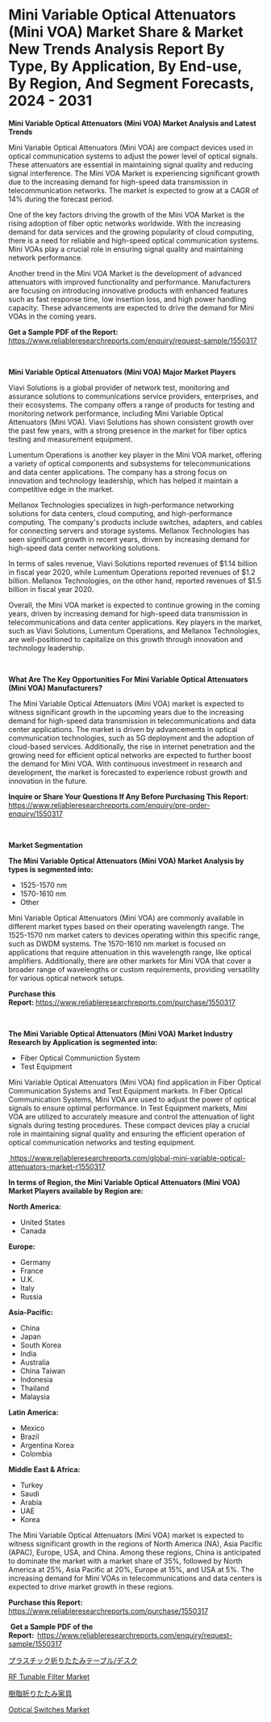 <p><h1>Mini Variable Optical Attenuators (Mini VOA) Market Share & Market New Trends Analysis Report By Type, By Application, By End-use, By Region, And Segment Forecasts, 2024 - 2031</h1></p><p><strong>Mini Variable Optical Attenuators (Mini VOA) Market Analysis and Latest Trends</strong></p>
<p><p>Mini Variable Optical Attenuators (Mini VOA) are compact devices used in optical communication systems to adjust the power level of optical signals. These attenuators are essential in maintaining signal quality and reducing signal interference. The Mini VOA Market is experiencing significant growth due to the increasing demand for high-speed data transmission in telecommunication networks. The market is expected to grow at a CAGR of 14% during the forecast period.</p><p>One of the key factors driving the growth of the Mini VOA Market is the rising adoption of fiber optic networks worldwide. With the increasing demand for data services and the growing popularity of cloud computing, there is a need for reliable and high-speed optical communication systems. Mini VOAs play a crucial role in ensuring signal quality and maintaining network performance.</p><p>Another trend in the Mini VOA Market is the development of advanced attenuators with improved functionality and performance. Manufacturers are focusing on introducing innovative products with enhanced features such as fast response time, low insertion loss, and high power handling capacity. These advancements are expected to drive the demand for Mini VOAs in the coming years.</p></p>
<p><strong>Get a Sample PDF of the Report:&nbsp;</strong> <a href="https://www.reliableresearchreports.com/enquiry/request-sample/1550317">https://www.reliableresearchreports.com/enquiry/request-sample/1550317</a></p>
<p>&nbsp;</p>
<p><strong>Mini Variable Optical Attenuators (Mini VOA) Major Market Players</strong></p>
<p><p>Viavi Solutions is a global provider of network test, monitoring and assurance solutions to communications service providers, enterprises, and their ecosystems. The company offers a range of products for testing and monitoring network performance, including Mini Variable Optical Attenuators (Mini VOA). Viavi Solutions has shown consistent growth over the past few years, with a strong presence in the market for fiber optics testing and measurement equipment.</p><p>Lumentum Operations is another key player in the Mini VOA market, offering a variety of optical components and subsystems for telecommunications and data center applications. The company has a strong focus on innovation and technology leadership, which has helped it maintain a competitive edge in the market.</p><p>Mellanox Technologies specializes in high-performance networking solutions for data centers, cloud computing, and high-performance computing. The company's products include switches, adapters, and cables for connecting servers and storage systems. Mellanox Technologies has seen significant growth in recent years, driven by increasing demand for high-speed data center networking solutions.</p><p>In terms of sales revenue, Viavi Solutions reported revenues of $1.14 billion in fiscal year 2020, while Lumentum Operations reported revenues of $1.2 billion. Mellanox Technologies, on the other hand, reported revenues of $1.5 billion in fiscal year 2020.</p><p>Overall, the Mini VOA market is expected to continue growing in the coming years, driven by increasing demand for high-speed data transmission in telecommunications and data center applications. Key players in the market, such as Viavi Solutions, Lumentum Operations, and Mellanox Technologies, are well-positioned to capitalize on this growth through innovation and technology leadership.</p></p>
<p>&nbsp;</p>
<p><strong>What Are The Key Opportunities For Mini Variable Optical Attenuators (Mini VOA) Manufacturers?</strong></p>
<p><p>The Mini Variable Optical Attenuators (Mini VOA) market is expected to witness significant growth in the upcoming years due to the increasing demand for high-speed data transmission in telecommunications and data center applications. The market is driven by advancements in optical communication technologies, such as 5G deployment and the adoption of cloud-based services. Additionally, the rise in internet penetration and the growing need for efficient optical networks are expected to further boost the demand for Mini VOA. With continuous investment in research and development, the market is forecasted to experience robust growth and innovation in the future.</p></p>
<p><strong>Inquire or Share Your Questions If Any Before Purchasing This Report:</strong> <a href="https://www.reliableresearchreports.com/enquiry/pre-order-enquiry/1550317">https://www.reliableresearchreports.com/enquiry/pre-order-enquiry/1550317</a></p>
<p>&nbsp;</p>
<p><strong>Market Segmentation</strong></p>
<p><strong>The Mini Variable Optical Attenuators (Mini VOA) Market Analysis by types is segmented into:</strong></p>
<p><ul><li>1525-1570 nm</li><li>1570-1610 nm</li><li>Other</li></ul></p>
<p><p>Mini Variable Optical Attenuators (Mini VOA) are commonly available in different market types based on their operating wavelength range. The 1525-1570 nm market caters to devices operating within this specific range, such as DWDM systems. The 1570-1610 nm market is focused on applications that require attenuation in this wavelength range, like optical amplifiers. Additionally, there are other markets for Mini VOA that cover a broader range of wavelengths or custom requirements, providing versatility for various optical network setups.</p></p>
<p><strong>Purchase this Report:&nbsp;</strong><a href="https://www.reliableresearchreports.com/purchase/1550317">https://www.reliableresearchreports.com/purchase/1550317</a></p>
<p>&nbsp;</p>
<p><strong>The Mini Variable Optical Attenuators (Mini VOA) Market Industry Research by Application is segmented into:</strong></p>
<p><ul><li>Fiber Optical Communiction System</li><li>Test Equipment</li></ul></p>
<p><p>Mini Variable Optical Attenuators (Mini VOA) find application in Fiber Optical Communication Systems and Test Equipment markets. In Fiber Optical Communication Systems, Mini VOA are used to adjust the power of optical signals to ensure optimal performance. In Test Equipment markets, Mini VOA are utilized to accurately measure and control the attenuation of light signals during testing procedures. These compact devices play a crucial role in maintaining signal quality and ensuring the efficient operation of optical communication networks and testing equipment.</p></p>
<p><a href="https://www.reliableresearchreports.com/global-mini-variable-optical-attenuators-market-r1550317">&nbsp;https://www.reliableresearchreports.com/global-mini-variable-optical-attenuators-market-r1550317</a></p>
<p><strong>In terms of Region, the Mini Variable Optical Attenuators (Mini VOA) Market Players available by Region are:</strong></p>
<p>
    <p> <strong> North America: </strong>
        <ul>
            <li>United States</li>
            <li>Canada</li>
        </ul>
        </p> 
    <p> <strong> Europe: </strong>
        <ul>
            <li>Germany</li>
            <li>France</li>
            <li>U.K.</li>
            <li>Italy</li>
            <li>Russia</li>
        </ul>
        </p> 
    <p> <strong> Asia-Pacific: </strong>
        <ul>
            <li>China</li>
            <li>Japan</li>
            <li>South Korea</li>
            <li>India</li>
            <li>Australia</li>
            <li>China Taiwan</li>
            <li>Indonesia</li>
            <li>Thailand</li>
            <li>Malaysia</li>
        </ul>
        </p> 
    <p> <strong> Latin America: </strong>
        <ul>
            <li>Mexico</li>
            <li>Brazil</li>
            <li>Argentina Korea</li>
            <li>Colombia</li>
        </ul>
        </p> 
    <p> <strong> Middle East & Africa: </strong>
        <ul>
            <li>Turkey</li>
            <li>Saudi</li>
            <li>Arabia</li>
            <li>UAE</li>
            <li>Korea</li>
        </ul>
    </p>
    </p>
<p><p>The Mini Variable Optical Attenuators (Mini VOA) market is expected to witness significant growth in the regions of North America (NA), Asia Pacific (APAC), Europe, USA, and China. Among these regions, China is anticipated to dominate the market with a market share of 35%, followed by North America at 25%, Asia Pacific at 20%, Europe at 15%, and USA at 5%. The increasing demand for Mini VOAs in telecommunications and data centers is expected to drive market growth in these regions.</p></p>
<p><strong>Purchase this Report: </strong><a href="https://www.reliableresearchreports.com/purchase/1550317">https://www.reliableresearchreports.com/purchase/1550317</a></p>
<p>&nbsp;<strong>Get a Sample PDF of the Report:&nbsp;&nbsp;</strong><a href="https://www.reliableresearchreports.com/enquiry/request-sample/1550317">https://www.reliableresearchreports.com/enquiry/request-sample/1550317</a></p>
<p><strong></strong></p>
<p><p><a href="https://github.com/RodHoppe07/Market-Research-Report-List-2/blob/main/5079625148013.md">プラスチック折りたたみテーブル/デスク</a></p><p><a href="https://github.com/peachesmcdowel1/Market-Research-Report-List-3/blob/main/rf-tunable-filter-market.md">RF Tunable Filter Market</a></p><p><a href="https://github.com/reliezer65/Market-Research-Report-List-1/blob/main/2051734148014.md">樹脂折りたたみ家具</a></p><p><a href="https://github.com/edytherolanlouisejk1miz0wig/Market-Research-Report-List-3/blob/main/optical-switches-market.md">Optical Switches Market</a></p></p>